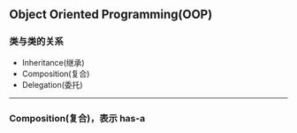 ## Object Oriented Programming(OOP)

### 类与类的关系
* Inheritance(继承)
* Composition(复合)
* Delegation(委托)

---
### Composition(复合)，表示 has-a